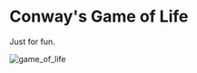 # Conway's Game of Life

Just for fun.

![game_of_life](https://github.com/user-attachments/assets/23c29a14-886d-4874-af43-fb4578029fb6)
